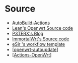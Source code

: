 # Source

- [AutoBuild-Actions](https://github.com/Hyy2001X/AutoBuild-Actions)
- [Lean's Openwrt Source code](https://github.com/coolsnowwolf/lede)
- [P3TERX's Blog](https://p3terx.com/archives/build-openwrt-with-github-actions.html)
- [ImmortalWrt's Source code](https://github.com/immortalwrt)
- [eSir 's workflow template](https://github.com/esirplayground/AutoBuild-OpenWrt/blob/master/.github/workflows/Build_OP_x86_64.yml)
- [[openwrt-autoupdate](https://github.com/mab-wien/openwrt-autoupdate)]
- [[Actions-OpenWrt](https://github.com/P3TERX/Actions-OpenWrt)]
